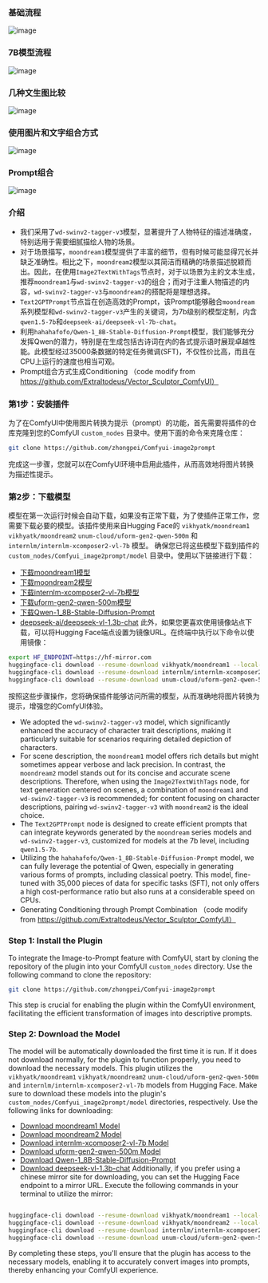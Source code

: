 ### 基础流程
![image](workflows/workflow.jpg)

### 7B模型流程
![image](workflows/deepseek-vl-7b.png)

### 几种文生图比较
![image](workflows/prompt_compare.png)

### 使用图片和文字组合方式
![image](workflows/custom_prompt.png)

### Prompt组合
![image](workflows/prompt_cond.png)

### 介绍


- 我们采用了`wd-swinv2-tagger-v3`模型，显著提升了人物特征的描述准确度，特别适用于需要细腻描绘人物的场景。
- 对于场景描写，`moondream1`模型提供了丰富的细节，但有时候可能显得冗长并缺乏准确性。相比之下，`moondream2`模型以其简洁而精确的场景描述脱颖而出。因此，在使用`Image2TextWithTags`节点时，对于以场景为主的文本生成，推荐`moondream1`与`wd-swinv2-tagger-v3`的组合；而对于注重人物描述的内容，`wd-swinv2-tagger-v3`与`moondream2`的搭配将是理想选择。
- `Text2GPTPrompt`节点旨在创造高效的Prompt，该Prompt能够融合`moondream`系列模型和`wd-swinv2-tagger-v3`产生的关键词，为7b级别的模型定制，内含`qwen1.5-7b`和`deepseek-ai/deepseek-vl-7b-chat`。
- 利用`hahahafofo/Qwen-1_8B-Stable-Diffusion-Prompt`模型，我们能够充分发挥Qwen的潜力，特别是在生成包括古诗词在内的各式提示语时展现卓越性能。此模型经过35000条数据的特定任务微调(SFT)，不仅性价比高，而且在CPU上运行的速度也相当可观。
- Prompt组合方式生成Conditioning （code modify from https://github.com/Extraltodeus/Vector_Sculptor_ComfyUI）





### 第1步：安装插件

为了在ComfyUI中使用图片转换为提示（prompt）的功能，首先需要将插件的仓库克隆到您的ComfyUI `custom_nodes` 目录中。使用下面的命令来克隆仓库：

```bash
git clone https://github.com/zhongpei/Comfyui-image2prompt
```

完成这一步骤，您就可以在ComfyUI环境中启用此插件，从而高效地将图片转换为描述性提示。

### 第2步：下载模型

模型在第一次运行时候会自动下载，如果没有正常下载，为了使插件正常工作，您需要下载必要的模型。该插件使用来自Hugging Face的 `vikhyatk/moondream1` `vikhyatk/moondream2` `unum-cloud/uform-gen2-qwen-500m` 和 `internlm/internlm-xcomposer2-vl-7b` 模型。
确保您已将这些模型下载到插件的 `custom_nodes/Comfyui_image2prompt/model` 目录中。使用以下链接进行下载：

* [下载moondream1模型](https://huggingface.co/vikhyatk/moondream1)
* [下载moondream2模型](https://huggingface.co/vikhyatk/moondream2)
* [下载internlm-xcomposer2-vl-7b模型](https://huggingface.co/internlm/internlm-xcomposer2-vl-7b)
* [下载uform-gen2-qwen-500m模型](https://huggingface.co/unum-cloud/uform-gen2-qwen-500m)
* [下载Qwen-1_8B-Stable-Diffusion-Prompt](https://huggingface.co/hahahafofo/Qwen-1_8B-Stable-Diffusion-Prompt)
* [deepseek-ai/deepseek-vl-1.3b-chat](https://huggingface.co/deepseek-ai/deepseek-vl-1.3b-chat)
此外，如果您更喜欢使用镜像站点下载，可以将Hugging Face端点设置为镜像URL。在终端中执行以下命令以使用镜像：

```bash
export HF_ENDPOINT=https://hf-mirror.com
huggingface-cli download --resume-download vikhyatk/moondream1 --local-dir custom_nodes/Comfyui-image2prompt/model/moondream1
huggingface-cli download --resume-download internlm/internlm-xcomposer2-vl-7b --local-dir custom_nodes/Comfyui-image2prompt/model/internlm-xcomposer2-vl-7b
huggingface-cli download --resume-download unum-cloud/uform-gen2-qwen-500m --local-dir custom_nodes/Comfyui-image2prompt/model/uform-gen2-qwen-500m
```

按照这些步骤操作，您将确保插件能够访问所需的模型，从而准确地将图片转换为提示，增强您的ComfyUI体验。




- We adopted the `wd-swinv2-tagger-v3` model, which significantly enhanced the accuracy of character trait descriptions, making it particularly suitable for scenarios requiring detailed depiction of characters.
- For scene description, the `moondream1` model offers rich details but might sometimes appear verbose and lack precision. In contrast, the `moondream2` model stands out for its concise and accurate scene descriptions. Therefore, when using the `Image2TextWithTags` node, for text generation centered on scenes, a combination of `moondream1` and `wd-swinv2-tagger-v3` is recommended; for content focusing on character descriptions, pairing `wd-swinv2-tagger-v3` with `moondream2` is the ideal choice.
- The `Text2GPTPrompt` node is designed to create efficient prompts that can integrate keywords generated by the `moondream` series models and `wd-swinv2-tagger-v3`, customized for models at the 7b level, including `qwen1.5-7b`.
- Utilizing the `hahahafofo/Qwen-1_8B-Stable-Diffusion-Prompt` model, we can fully leverage the potential of Qwen, especially in generating various forms of prompts, including classical poetry. This model, fine-tuned with 35,000 pieces of data for specific tasks (SFT), not only offers a high cost-performance ratio but also runs at a considerable speed on CPUs.
- Generating Conditioning through Prompt Combination （code modify from https://github.com/Extraltodeus/Vector_Sculptor_ComfyUI）

### Step 1: Install the Plugin

To integrate the Image-to-Prompt feature with ComfyUI, start by cloning the repository of the plugin into your ComfyUI `custom_nodes` directory. Use the following command to clone the repository:

```bash
git clone https://github.com/zhongpei/Comfyui-image2prompt
```

This step is crucial for enabling the plugin within the ComfyUI environment, facilitating the efficient transformation of images into descriptive prompts.

### Step 2: Download the Model

The model will be automatically downloaded the first time it is run. If it does not download normally, for the plugin to function properly, you need to download the necessary models. This plugin utilizes the `vikhyatk/moondream1` `vikhyatk/moondream2` `unum-cloud/uform-gen2-qwen-500m` and `internlm/internlm-xcomposer2-vl-7b` models from Hugging Face. Make sure to download these models into the plugin's `custom_nodes/Comfyui_image2prompt/model` directories, respectively. Use the following links for downloading:

* [Download moondream1 Model](https://huggingface.co/vikhyatk/moondream1)
* [Download moondream2 Model](https://huggingface.co/vikhyatk/moondream2)
* [Download internlm-xcomposer2-vl-7b Model](https://huggingface.co/internlm/internlm-xcomposer2-vl-7b)
* [Download uform-gen2-qwen-500m Model](https://huggingface.co/unum-cloud/uform-gen2-qwen-500m)
* [Download Qwen-1_8B-Stable-Diffusion-Prompt](https://huggingface.co/hahahafofo/Qwen-1_8B-Stable-Diffusion-Prompt)
* [Download deepseek-vl-1.3b-chat](https://huggingface.co/deepseek-ai/deepseek-vl-1.3b-chat)
Additionally, if you prefer using a chinese mirror site for downloading, you can set the Hugging Face endpoint to a mirror URL. Execute the following commands in your terminal to utilize the mirror:

```bash

huggingface-cli download --resume-download vikhyatk/moondream1 --local-dir custom_nodes/Comfyui-image2prompt/model/moondream1
huggingface-cli download --resume-download vikhyatk/moondream2 --local-dir custom_nodes/Comfyui-image2prompt/model/moondream2
huggingface-cli download --resume-download internlm/internlm-xcomposer2-vl-7b --local-dir custom_nodes/Comfyui-image2prompt/model/internlm-xcomposer2-vl-7b
huggingface-cli download --resume-download unum-cloud/uform-gen2-qwen-500m --local-dir custom_nodes/Comfyui-image2prompt/model/uform-gen2-qwen-500m
```

By completing these steps, you'll ensure that the plugin has access to the necessary models, enabling it to accurately convert images into prompts, thereby enhancing your ComfyUI experience.